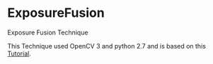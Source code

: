 # ExposureFusion
Exposure Fusion Technique

This Technique used OpenCV 3 and python 2.7 and is based on this [Tutorial](http://www.pyimagesearch.com/2015/06/22/install-opencv-3-0-and-python-2-7-on-ubuntu/).
